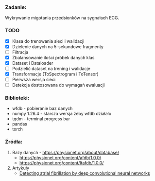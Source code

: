 ### Zadanie:
Wykrywanie migotania przedsionków na sygnałach ECG.

### TODO
- [x] Klasa do trenowania sieci i walidacji
- [x] Dzielenie danych na 5-sekundowe fragmenty
- [ ] Filtracja
- [x] Zbalansowanie ilości próbek danych klas
- [x] Dataset i Dataloader
- [ ] Podzielić dataset na trening i walidacje
- [x] Transformacje (ToSpectrogram i ToTensor)
- [ ] Pierwsza wersja sieci
- [ ] Detekcja dostosowana do wymagań ewaluacji

### Biblioteki:
* wfdb - pobieranie baz danych
* numpy 1.26.4 - starsza wersja żeby wfdb działało
* tqdm - terminal progress bar
* pandas
* torch

### Źródła:
1. Bazy danych - https://physionet.org/about/database/
    * https://physionet.org/content/afdb/1.0.0/
    * https://physionet.org/content/ltafdb/1.0.0/
2. Artykuły
    * [Detecting atrial fibrillation by deep convolutional neural networks](https://www-1webofscience-1com-1q5yy4oq600f4.wbg2.bg.agh.edu.pl/wos/woscc/full-record/WOS:000424187100009)
